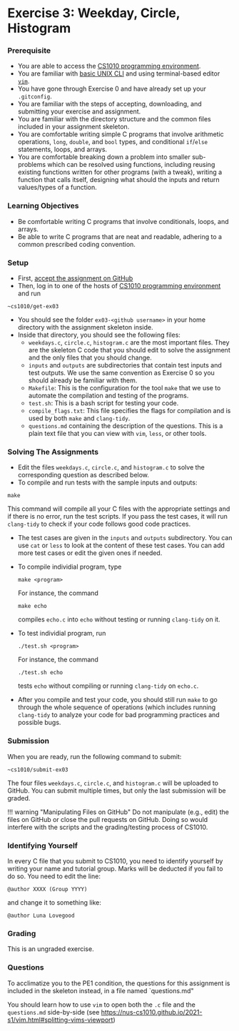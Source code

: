 # Exercise 3: Weekday, Circle, Histogram

### Prerequisite

- You are able to access the [CS1010 programming environment](environments.md).
- You are familiar with [basic UNIX CLI](unix.md) and using terminal-based editor [`vim`](vim.md).
- You have gone through Exercise 0 and have already set up your `.gitconfig`.
- You are familiar with the steps of accepting, downloading, and submitting your exercise and assignment.
- You are familiar with the directory structure and the common files included in your assignment skeleton.
- You are comfortable writing simple C programs that involve arithmetic operations, `long`, `double`, and `bool` types, and conditional `if`/`else` statements, loops, and arrays.
- You are comfortable breaking down a problem into smaller sub-problems which can be resolved using functions, including reusing existing functions written for other programs (with a tweak), writing a function that calls itself, designing what should the inputs and return values/types of a function.

### Learning Objectives

- Be comfortable writing C programs that involve conditionals, loops, and arrays.
- Be able to write C programs that are neat and readable, adhering to a common prescribed coding convention.

### Setup

- First, [accept the assignment on GitHub](https://classroom.github.com/a/Dv88BCiw)
- Then, log in to one of the hosts of [CS1010 programming environment](environments.md) and run

```
~cs1010/get-ex03
```

- You should see the folder `ex03-<github username>` in your home directory with the assignment skeleton inside.
- Inside that directory, you should see the following files:
    - `weekdays.c`, `circle.c`, `histogram.c` are the most important files.  They are the skeleton C code that you should edit to solve the assignment and the only files that you should change.
    - `inputs` and `outputs` are subdirectories that contain test inputs and test outputs.  We use the same convention as Exercise 0 so you should already be familiar with them.
    - `Makefile`: This is the configuration for the tool `make` that we use to automate the compilation and testing of the programs.  
    - `test.sh`: This is a bash script for testing your code.
    - `compile_flags.txt`: This file specifies the flags for compilation and is used by both `make` and `clang-tidy`.
	- `questions.md` containing the description of the questions.  This is a plain text file that you can view with `vim`, `less`, or other tools.

### Solving The Assignments

- Edit the files `weekdays.c`, `circle.c`, and `histogram.c` to solve the corresponding question as described below.
- To compile and run tests with the sample inputs and outputs:
```
make
```
This command will compile all your C files with the appropriate settings and if there is no error, run the test scripts.  If you pass the test cases, it will run `clang-tidy` to check if your code follows good code practices.

- The test cases are given in the `inputs` and `outputs` subdirectory.  You can use `cat` or `less` to look at the content of these test cases.  You can add more test cases or edit the given ones if needed.

- To compile individial program, type
	```
	make <program>
	```
	For instance, the command
	```
	make echo
	```
	compiles `echo.c` into `echo` without testing or running `clang-tidy` on it.

- To test individial program, run
	```
	./test.sh <program>
	```

	For instance, the command
	```
	./test.sh echo
	```
	tests `echo` without compiling or running `clang-tidy` on `echo.c`.

- After you compile and test your code, you should still run `make` to go through the whole sequence of operations (which includes running `clang-tidy` to analyze your code for bad programming practices and possible bugs.

### Submission

When you are ready, run the following command to submit:

```
~cs1010/submit-ex03
```

The four files `weekdays.c`, `circle.c`, and `histogram.c` will be uploaded to GitHub.  You can submit multiple times, but only the last submission will be graded.

!!! warning "Manipulating Files on GitHub"
    Do not manipulate (e.g., edit) the files on GitHub or close the pull requests on GitHub.  Doing so would interfere with the scripts and the grading/testing process of CS1010.

### Identifying Yourself

In every C file that you submit to CS1010, you need to identify yourself by writing your name and tutorial group. Marks will be deducted if you fail to do so. You need to edit the line:

```
@author XXXX (Group YYYY)
```

and change it to something like:

```
@author Luna Lovegood
```

### Grading

This is an ungraded exercise. 

### Questions

To acclimatize you to the PE1 condition, the questions for this assignment is included in the skeleton instead, in a file named `questions.md"

You should learn how to use `vim` to open both the `.c` file and the `questions.md` side-by-side (see https://nus-cs1010.github.io/2021-s1/vim.html#splitting-vims-viewport)
